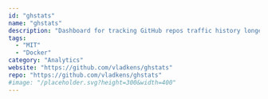 ```yaml
---
id: "ghstats"
name: "ghstats"
description: "Dashboard for tracking GitHub repos traffic history longer than 14 days."
tags:
  - "MIT"
  - "Docker"
category: "Analytics"
website: "https://github.com/vladkens/ghstats"
repo: "https://github.com/vladkens/ghstats"
#image: "/placeholder.svg?height=300&width=400"
---
```


